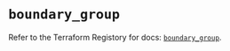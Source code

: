 # `boundary_group`

Refer to the Terraform Registory for docs: [`boundary_group`](https://registry.terraform.io/providers/hashicorp/boundary/1.1.11/docs/resources/group).
